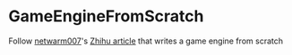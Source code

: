 # GameEngineFromScratch
Follow [netwarm007](https://github.com/netwarm007)'s [Zhihu article](https://zhuanlan.zhihu.com/c_119702958) that writes a game engine from scratch
